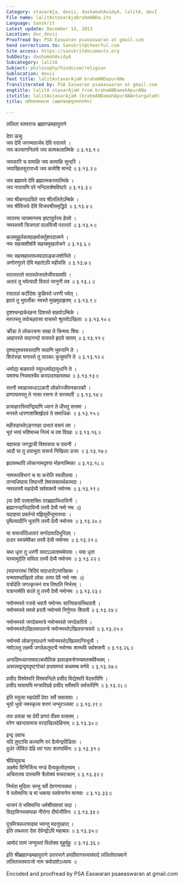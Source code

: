 ```yaml
---
Category: stavarAja, devii, dashamahAvidyA, lalitA, devI
File name: lalitAstavarAjabrahmANDa.itx
Language: Sanskrit
Latest update: December 14, 2013
Location: doc_devii
Proofread by: PSA Easwaran psaeaswaran at gmail.com
Send corrections to: Sanskrit@cheerful.com
Site access: https://sanskritdocuments.org
SubDeity: dashamahAvidyA
Subcategory: lalitA
Subject: philosophy/hinduism/religion
Sublocation: devii
Text title: lalitAstavarAjaH brahmANDapurANe
Transliterated by: PSA Easwaran psaeaswaran at gmail.com
engtitle: lalitA stavarAjaH from brahmANDamahApurANa
itxtitle: lalitAstavarAjaH (brahmANDamahApurANAntargataH)
title: ललितास्तवराजः (ब्रह्माण्डमहापुराणान्तर्गतः)

---
```

  
 ललिता स्तवराजः ब्रह्माण्डमहापुराणे   
  
देवा ऊचुः  
जय देवि जगन्मातर्जय देवि परात्परे ।  
जय कल्याणनिलये जय कामकलात्मिके ॥ ३.१३.१॥  
  
जयकारि च वामाक्षि जय कामाक्षि सुन्दरि ।  
जयाखिलसुराराध्ये जय कामेशि मानदे ॥ ३.१३.२॥  
  
जय ब्रह्ममये देवि ब्रह्मात्मकरसात्मिके ।  
जय नारायणि परे नन्दिताशेषविष्टपे ॥ ३.१३.३॥  
  
जय श्रीकण्ठदयिते जय श्रीललितेऽम्बिके ।  
जय श्रीविजये देवि विजयश्रीसमृद्धिदे ॥ ३.१३.४॥  
  
जातस्य जायमानस्य इष्टापूर्तस्य हेतवे ।  
नमस्तस्यै त्रिजगतां पालयित्र्यै परात्परे ॥ ३.१३.५॥  
  
कलामुहूर्तकाष्ठाहर्मासर्तुशरदात्मने ।  
नमः सहस्रशीर्षायै सहस्रमुखलोचने ॥ ३.१३.६॥  
  
नमः सहस्रहस्ताब्जपादपङ्कजशोभिते ।  
अणोरणुतरे देवि महतोऽपि महीयसि ॥ ३.१३.७॥  
  
परात्परतरे मातस्तेजस्तेजीयसामपि ।  
अतलं तु भवेत्पादौ वितलं जानुनी तव ॥ ३.१३.८॥  
  
रसातलं कटीदेशः कुक्षिस्ते धरणी भवेत् ।  
हृदयं तु भुवर्लोकः स्वस्ते मुखमुदाहृतम् ॥ ३.१३.९॥  
  
दृशश्चन्द्रार्कदहना दिशस्ते बाहवोऽम्बिके ।  
मरुतस्तु तवोच्छ्वासा वाचस्ते श्रुतयोऽखिलाः ॥ ३.१३.१०॥  
  
क्रीडा ते लोकरचना सखा ते चिन्मयः शिवः ।  
आहारस्ते सदानन्दो वासस्ते हृदये सताम् ॥ ३.१३.११॥  
  
दृश्यादृश्यस्वरूपाणि रूपाणि भुवनानि ते ।  
शिरोरुहा घनास्ते तु तारकाः कुसुमानि ते ॥ ३.१३.१२॥  
  
धर्माद्या बाहवस्ते स्युरधर्माद्यायुधानि ते ।  
यमाश्च नियमाश्चैव करपादरुहास्तथा ॥ ३.१३.१३॥  
  
स्तनौ स्वाहास्वधाऽऽकरौ लोकोज्जीवनकारकौ ।  
प्राणायामस्तु ते नासा रसना ते सरस्वती ॥ ३.१३.१४॥  
  
प्रत्याहारस्त्विन्द्रियाणि ध्यानं ते धीस्तु सत्तमा ।  
मनस्ते धारणाशक्तिर्हृदयं ते समाधिकः ॥ ३.१३.१५॥  
  
महीरुहास्तेऽङ्गरुहाः प्रभातं वसनं तव ।  
भूतं भव्यं भविष्यच्च नित्यं च तव विग्रहः ॥ ३.१३.१६॥  
  
यज्ञरूपा जगद्धात्री विश्वरूपा च पावनी ।  
आदौ या तु दयाभूता ससर्ज निखिलाः प्रजाः ॥ ३.१३.१७॥  
  
हृदयस्थापि लोकानामदृश्या मोहनात्मिका ॥ ३.१३.१८॥  
  
नामरूपविभागं च या करोति स्वलीलया ।  
तान्यधिष्ठाय तिष्ठन्ती तेष्वसक्तार्थकामदा ।  
नमस्तस्यै महादेव्यै सर्वशक्त्यै नमोनमः ॥ ३.१३.१९॥  
  
(या देवी परमाशक्तिः परब्रह्माभिधायिनी ।  
ब्रह्मानन्दाभिदायिन्यै तस्यै देव्यै नमो नमः ॥)  
यदाज्ञया प्रवर्तन्ते वह्निसूर्येन्दुमारुताः ।  
पृथिव्यादीनि भूतानि तस्यै देव्यै नमोनमः ॥ ३.१३.२०॥  
  
या ससर्जादिधातारं सर्गादावादिभूरिदम् ।  
दधार स्वयमेवैका तस्यै देव्यै नमोनमः ॥ ३.१३.२१॥  
  
यथा धृता तु धरणी ययाऽऽकाशममेयया । यया धृता  
यस्यामुदेति सविता तस्यै देव्यै नमोनमः ॥ ३.१३.२२॥  
  
(यदन्तरस्थं त्रिदिवं यदाधारोऽन्तरिक्षकः ।  
यन्मयश्चाखिलो लोकः तस्य देवै नमो नमः ॥)  
यत्रोदेति जगत्कृत्स्नं यत्र तिष्ठति निर्भरम् ।  
यत्रान्तमेति काले तु तस्यै देव्यै नमोनमः ॥ ३.१३.२३॥  
  
नमोनमस्ते रजसे भवायै नमोनमः सात्त्विकसंस्थितायै ।  
नमोनमस्ते तमसे हरायै नमोनमो निर्गुणतः शिवायै ॥ ३.१३.२४॥  
  
नमोनमस्ते जगदेकमात्रे नमोनमस्ते जगदेकपित्रे ।  
नमोनमस्तेऽखिलरूपतन्त्रे नमोनमस्तेऽखिलयन्त्ररूपे ॥ ३.१३.२५॥  
  
नमोनमो लोकगुरुप्रधाने नमोनमस्तेऽखिलवाग्विभूत्यै ।  
नमोऽस्तु लक्ष्म्यै जगदेकतुष्ट्यै नमोनमः शाम्भवि सर्वशक्त्यै ॥ ३.१३.२६॥  
  
अनादिमध्यान्तमपाञ्चभौतिकं ह्यवाङ्मनोगम्यमतर्क्यवैभवम् ।  
अरूपमद्वन्द्वमदृष्टगोचरं प्रभावमग्र्यं कथमम्ब वर्णये ॥ ३.१३.२७॥  
  
प्रसीद विश्वेश्वरि विश्ववन्दिते प्रसीद विद्येश्वरि वेदरूपिणि ।  
प्रसीद मायामयि मन्त्राविग्रहे प्रसीद सर्वेश्वरि सर्वरूपिणि ॥ ३.१३.२८॥  
  
इति स्तुत्वा महादेवीं देवाः सर्वे सवासवाः ।  
भूयो भूयो नमस्कृत्य शरणं जग्मुरञ्जसा ॥ ३.१३.२९॥  
  
ततः प्रसन्ना सा देवी प्रणतं वीक्ष्य वासवम् ।  
वरेण च्छन्दयामास वरदाखिलदेहिनाम् ॥ ३.१३.३०॥  
  
इन्द्र उवाच  
यदि तुष्टासि कल्याणि वरं दैत्येन्द्रपीडिताः ।  
दुर्धरं जीवितं देहि त्वां गताः शरणार्थिनः ॥ ३.१३.३१॥  
  
श्रीदेव्युवाच  
अहमेव विनिर्जित्य भण्डं दैत्यकुलोद्भवम् ।  
अचिरात्तव दास्यामि त्रैलोक्यं सचराचरम् ॥ ३.१३.३२॥  
  
निर्भया मुदिताः सन्तु सर्वे देवगणास्तथा ।  
ये स्तोष्यन्ति च मां भक्त्या स्तवेनानेन मानवाः ॥ ३.१३.३३॥  
  
भाजनं ते भविष्यन्ति धर्मश्रीयशसां सदा ।  
विद्याविनयसम्पन्ना नीरोगा दीर्घजीविनः ॥ ३.१३.३४॥  
  
पुत्रमित्रकलत्राढ्या भवन्तु मदनुग्रहात् ।  
इति लब्धवरा देवा देवेन्द्रोऽपि महाबलः ॥ ३.१३.३५॥  
  
आमोदं परमं जग्मुस्तां विलोक्य मुहुर्मुहुः ॥ ३.१३.३६॥  
  
इति श्रीब्रह्माण्डमहापुराणे उत्तरभागे हयग्रीवागस्त्यसंवादे ललितोपाख्याने  
ललितास्तवराजो नाम त्रयोदशोऽध्यायः ॥  
  
  
Encoded and proofread by PSA Easwaran psaeaswaran at gmail.com  
  
